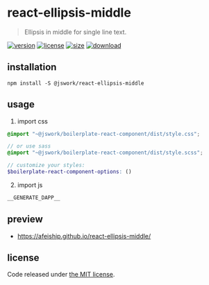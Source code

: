 # react-ellipsis-middle
> Ellipsis in middle for single line text.

[![version][version-image]][version-url]
[![license][license-image]][license-url]
[![size][size-image]][size-url]
[![download][download-image]][download-url]

## installation
```shell
npm install -S @jswork/react-ellipsis-middle
```

## usage
1. import css
  ```scss
  @import "~@jswork/boilerplate-react-component/dist/style.css";

  // or use sass
  @import "~@jswork/boilerplate-react-component/dist/style.scss";

  // customize your styles:
  $boilerplate-react-component-options: ()
  ```
2. import js
  ```js
__GENERATE_DAPP__
  ```

## preview
- https://afeiship.github.io/react-ellipsis-middle/

## license
Code released under [the MIT license](https://github.com/afeiship/react-ellipsis-middle/blob/master/LICENSE.txt).

[version-image]: https://img.shields.io/npm/v/@jswork/react-ellipsis-middle
[version-url]: https://npmjs.org/package/@jswork/react-ellipsis-middle

[license-image]: https://img.shields.io/npm/l/@jswork/react-ellipsis-middle
[license-url]: https://github.com/afeiship/react-ellipsis-middle/blob/master/LICENSE.txt

[size-image]: https://img.shields.io/bundlephobia/minzip/@jswork/react-ellipsis-middle
[size-url]: https://github.com/afeiship/react-ellipsis-middle/blob/master/dist/react-ellipsis-middle.min.js

[download-image]: https://img.shields.io/npm/dm/@jswork/react-ellipsis-middle
[download-url]: https://www.npmjs.com/package/@jswork/react-ellipsis-middle
